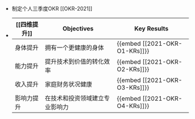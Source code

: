 - 制定个人三季度OKR [[OKR-2021]]
-
  | [[四维提升]] | Objectives | Key Results |
  |-|-|-|
  | 身体提升 | 拥有一个更健康的身体 | {{embed [[2021-OKR-O1-KRs]]}} |
  | 能力提升 | 提升技术到价值的转化效率 | {{embed [[2021-OKR-O2-KRs]]}} |
  | 收入提升 | 家庭财务状况健康 | {{embed [[2021-OKR-O3-KRs]]}} |
  | 影响力提升 | 在技术和投资领域建立专业影响力 | {{embed [[2021-OKR-O4-KRs]]}} |